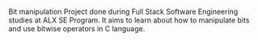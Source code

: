 Bit manipulation
Project done during Full Stack Software Engineering studies at ALX SE Program. It aims to learn about how to manipulate bits and use bitwise operators in C language.
